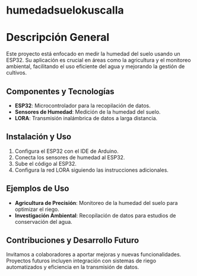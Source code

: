 # humedadsuelokuscalla
# Descripción General
Este proyecto está enfocado en medir la humedad del suelo usando un ESP32. Su aplicación es crucial en áreas como la agricultura y el monitoreo ambiental, facilitando el uso eficiente del agua y mejorando la gestión de cultivos.

## Componentes y Tecnologías
- **ESP32**: Microcontrolador para la recopilación de datos.
- **Sensores de Humedad**: Medición de la humedad del suelo.
- **LORA**: Transmisión inalámbrica de datos a larga distancia.

## Instalación y Uso
1. Configura el ESP32 con el IDE de Arduino.
2. Conecta los sensores de humedad al ESP32.
3. Sube el código al ESP32.
4. Configura la red LORA siguiendo las instrucciones adicionales.

## Ejemplos de Uso
- **Agricultura de Precisión**: Monitoreo de la humedad del suelo para optimizar el riego.
- **Investigación Ambiental**: Recopilación de datos para estudios de conservación del agua.

## Contribuciones y Desarrollo Futuro
Invitamos a colaboradores a aportar mejoras y nuevas funcionalidades. Proyectos futuros incluyen integración con sistemas de riego automatizados y eficiencia en la transmisión de datos.
